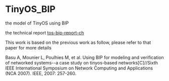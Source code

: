 # TinyOS_BIP
the model of TinyOS using BIP 

the technical report [tos-bip-report-ch](./tos-bip-report.pdf)

This work is based on the previous work as follow, please refer to that paper for more details

Basu A, Mounier L, Poulhies M, et al. Using BIP for modeling and verification of networked systems--a case study on tinyos-based networks[C]//Sixth IEEE International Symposium on Network Computing and Applications (NCA 2007). IEEE, 2007: 257-260.
